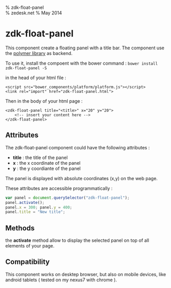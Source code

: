 % zdk-float-panel  
% zedesk.net
% May 2014

zdk-float-panel
===============

This component create a floating panel with a title bar. The component use the [polymer library](http://www.polymer-project.org) as backend.

To use it, install the compoent with the bower command : `bower install zdk-float-panel -S`

in the head of your html file :

```
<script src="bower_components/platform/platform.js"></script>
<link rel="import" href="zdk-float-panel.html">
```

Then in the body of your html page :

```
<zdk-float-panel title="<title>" x="20" y="20">
    <!-- insert your content here -->
</zdk-float-panel>
```

## Attributes

The zdk-float-panel component could have the following attributes :

  - __title__ : the title of the panel
  - __x__ : the x coordinate of the panel
  - __y__ : the y coordiante of the panel
  
The panel is displayed with absolute coordinates (x,y) on the web page.

These attributes are accessible programmatically :

```javascript
var panel = document.querySelector("zdk-float-panel");
panel.activate();
panel.x = 300; panel.y = 400;
panel.title = "New title";
```

## Methods

the __activate__ method allow to display the selected panel on top of all elements of your page.

## Compatibility

This component works on desktep browser, but also on mobile devices, like android tablets ( tested on my nexus7 with chrome ).
